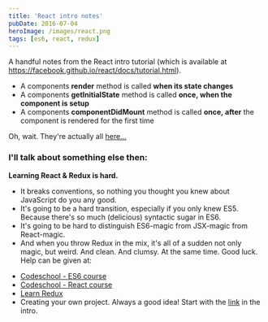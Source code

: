 ```yaml
---
title: 'React intro notes'
pubDate: 2016-07-04
heroImage: /images/react.png
tags: [es6, react, redux]
---
```


A handful notes from the React intro tutorial (which is available at https://facebook.github.io/react/docs/tutorial.html).

- A components **render** method is called **when its state changes**
- A components **getInitialState** method is called **once, when the component is setup**
- A components **componentDidMount** method is called **once, after** the component is rendered for the first time

Oh, wait. They're actually all [here...](https://facebook.github.io/react/docs/component-specs.html)

### I'll talk about something else then: 

**Learning React & Redux is hard.**

- It breaks conventions, so nothing you thought you knew about JavaScript do you any good.
- It's going to be a hard transition, especially if you only knew ES5. Because there's so much (delicious) syntactic sugar in ES6.
- It's going to be hard to distinguish ES6-magic from JSX-magic from React-magic.
- And when you throw Redux in the mix, it's all of a sudden not only magic, but weird. And clean. And clumsy. At the same time. Good luck. Help can be given at:

* [Codeschool - ES6 course](https://www.codeschool.com/courses/es2015-the-shape-of-javascript-to-come)
* [Codeschool - React course](https://www.codeschool.com/courses/powering-up-with-react)
* [Learn Redux](https://learnredux.com/)
* Creating your own project. Always a good idea! Start with the [link](https://facebook.github.io/react/docs/tutorial.html) in the intro.
